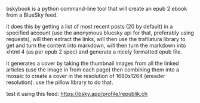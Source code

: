 bskybook is a python command-line tool that will create an epub 2 ebook from a BlueSky feed.

it does this by getting a list of most recent posts (20 by default) in a specified account (use the anonymous bluesky api for that, preferably using requests), will then extract the links, will then use the trafilatura library to get and turn the content into markdown, will then turn the markdown into xhtml 4 (as per epub 2 spec) and generate a nicely formatted epub file.

it generates a cover by taking the thumbnail images from all the linked articles (use the image in <meta property="og:image"> from each page) then combining them into a mosaic to create a cover in the resolution of 1680x1264 (ereader resolution). use the pillow library to do that.

test it using this feed: https://bsky.app/profile/republik.ch

